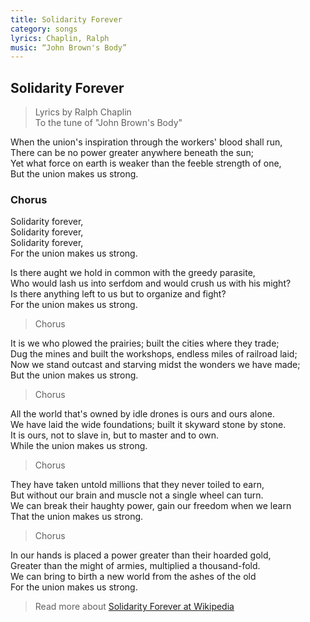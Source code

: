 ```yaml
---
title: Solidarity Forever
category: songs
lyrics: Chaplin, Ralph
music: “John Brown's Body”
---
```


## Solidarity Forever

> Lyrics by Ralph Chaplin  
To the tune of "John Brown's Body"

When the union's inspiration through the workers' blood shall run,  
There can be no power greater anywhere beneath the sun;  
Yet what force on earth is weaker than the feeble strength of one,  
But the union makes us strong.

### Chorus

Solidarity forever,  
Solidarity forever,  
Solidarity forever,  
For the union makes us strong.

Is there aught we hold in common with the greedy parasite,  
Who would lash us into serfdom and would crush us with his might?  
Is there anything left to us but to organize and fight?  
For the union makes us strong.

> Chorus

It is we who plowed the prairies; built the cities where they trade;  
Dug the mines and built the workshops, endless miles of railroad laid;  
Now we stand outcast and starving midst the wonders we have made;  
But the union makes us strong.

> Chorus

All the world that's owned by idle drones is ours and ours alone.  
We have laid the wide foundations; built it skyward stone by stone.  
It is ours, not to slave in, but to master and to own.  
While the union makes us strong.

> Chorus

They have taken untold millions that they never toiled to earn,  
But without our brain and muscle not a single wheel can turn.  
We can break their haughty power, gain our freedom when we learn  
That the union makes us strong.

> Chorus

In our hands is placed a power greater than their hoarded gold,  
Greater than the might of armies, multiplied a thousand-fold.  
We can bring to birth a new world from the ashes of the old  
For the union makes us strong.

> Read more about [Solidarity Forever at Wikipedia](https://en.wikipedia.org/wiki/Solidarity_Forever)
